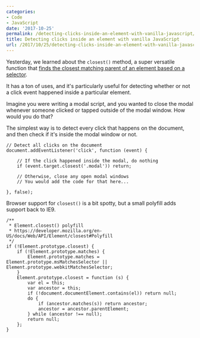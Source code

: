 ```yaml
---
categories:
- Code
- JavaScript
date: '2017-10-25'
permalink: /detecting-clicks-inside-an-element-with-vanilla-javascript/
title: Detecting clicks inside an element with vanilla JavaScript
url: /2017/10/25/detecting-clicks-inside-an-element-with-vanilla-javascript
---
```


Yesterday, we learned about the `closest()` method, a super versatile function that [finds the closest matching parent of an element based on a selector](https://gomakethings.com/checking-event-target-selectors-with-event-bubbling-in-vanilla-javascript/#closest).

It has a ton of uses, and it's particularly useful for detecting whether or not a click event happened inside a particular element.

Imagine you were writing a modal script, and you wanted to close the modal whenever someone clicked or tapped outside of the modal window. How would you do that?

The simplest way is to detect every click that happens on the document, and then check if it's inside the modal window or not.

```lang-js
// Detect all clicks on the document
document.addEventListener('click', function (event) {

	// If the click happened inside the modal, do nothing
	if (event.target.closest('.modal')) return;

	// Otherwise, close any open modal windows
	// You would add the code for that here...

}, false);
```

Browser support for `closest()` is a bit spotty, but a small polyfill adds support back to IE9.

```lang-js
/**
 * Element.closest() polyfill
 * https://developer.mozilla.org/en-US/docs/Web/API/Element/closest#Polyfill
 */
if (!Element.prototype.closest) {
    if (!Element.prototype.matches) {
        Element.prototype.matches = Element.prototype.msMatchesSelector || Element.prototype.webkitMatchesSelector;
    }
    Element.prototype.closest = function (s) {
        var el = this;
        var ancestor = this;
        if (!document.documentElement.contains(el)) return null;
        do {
            if (ancestor.matches(s)) return ancestor;
            ancestor = ancestor.parentElement;
        } while (ancestor !== null);
        return null;
    };
}
```